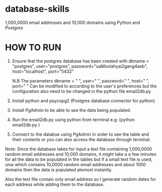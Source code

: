 # database-skills
1,000,0000 email addresses and 10,000 domains using Python and Postgres


HOW TO RUN
=============================================================================================================================
1. Ensure that the postgres  database has been created with dbname = "postgres", user="postgres", password="uaMoolahyai2gang4aeb", host="localhost", port="5432"

    N.B The parameters dbname = " ", user=" ", password=" ", host=" ", port=" " 
     Can be modified to according to the user's preferences but the configuration also need to be changed in the python file       email2db.py

2. Install python and psycopg2 (Postgres database connector for python) 

3. Install PgAdmin to be able to see the data being populated.

4.  Run the email2db.py  using python from terminal 
       e.g: (python email2db.py )

5. Connect to the databse using PgAdmin in order to see the table and their contents or you can also access the database through terminal.



 Note: Since the database takes for input a text file containing 1,000,0000 random email addresses and 10,000 domains, it   might take a a few minutes for all the data to be populated in the tables but if a small text file is used, onw which contains 10,0000 random email addresses and about 1000 domains then the data is populated alomost instantly.
 
 Also the text file contain only email address so I generate random dates for each address while adding them to the database.
 
 
 

